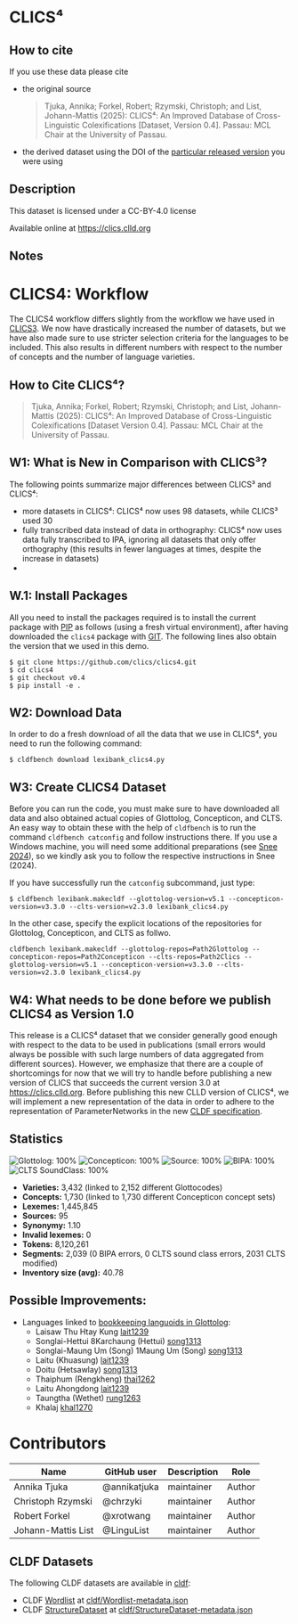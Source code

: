 # CLICS⁴

## How to cite

If you use these data please cite
- the original source
  > Tjuka, Annika; Forkel, Robert; Rzymski, Christoph; and List, Johann-Mattis (2025): CLICS⁴: An Improved Database of Cross-Linguistic Colexifications [Dataset, Version 0.4]. Passau: MCL Chair at the University of Passau.
- the derived dataset using the DOI of the [particular released version](../../releases/) you were using

## Description


This dataset is licensed under a CC-BY-4.0 license

Available online at https://clics.clld.org

## Notes

# CLICS4: Workflow

The CLICS4 workflow differs slightly from the workflow we have used in [CLICS3](https://github.com/clics/clics3). We now have drastically increased the number of datasets, but we have also made sure to use stricter selection criteria for the languages to be included. This also results in different numbers with respect to the number of concepts and the number of language varieties. 

## How to Cite CLICS⁴?

> Tjuka, Annika; Forkel, Robert; Rzymski, Christoph; and List, Johann-Mattis (2025): CLICS⁴: An Improved Database of Cross-Linguistic Colexifications [Dataset Version 0.4]. Passau: MCL Chair at the University of Passau.

## W1: What is New in Comparison with CLICS³?

The following points summarize major differences between CLICS³ and CLICS⁴:

- more datasets in CLICS⁴: CLICS⁴ now uses 98 datasets, while CLICS³ used 30
- fully transcribed data instead of data in orthography: CLICS⁴ now uses data fully transcribed to IPA, ignoring all datasets that only offer orthography (this results in fewer languages at times, despite the increase in datasets)
- 


## W.1: Install Packages

All you need to install the packages required is to install the current package with [PIP](https://pypi.org/project/pip) as follows (using a fresh virtual environment), after having downloaded the `clics4` package with [GIT](https://git-scm.com). The following lines also obtain the version that we used in this demo.
```
$ git clone https://github.com/clics/clics4.git
$ cd clics4
$ git checkout v0.4
$ pip install -e .
```

## W2: Download Data

In order to do a fresh download of all the data that we use in CLICS⁴, you need to run the following command:

```
$ cldfbench download lexibank_clics4.py
```

## W3: Create CLICS4 Dataset

Before you can run the code, you must make sure to have downloaded all data and also obtained actual copies of Glottolog, Concepticon, and CLTS. An easy way to obtain these with the help of `cldfbench` is to run the command `cldfbench catconfig` and follow instructions there. If you use a Windows machine, you will need some additional preparations (see [Snee 2024](https://calc.hypotheses.org/7852)), so we kindly ask you to follow the respective instructions in Snee (2024).

If you have successfully run the `catconfig` subcommand, just type:

```
$ cldfbench lexibank.makecldf --glottolog-version=v5.1 --concepticon-version=v3.3.0 --clts-version=v2.3.0 lexibank_clics4.py
```

In the other case, specify the explicit locations of the repositories for Glottolog, Concepticon, and CLTS as follwo.

```
cldfbench lexibank.makecldf --glottolog-repos=Path2Glottolog --concepticon-repos=Path2Concepticon --clts-repos=Path2Clics --glottolog-version=v5.1 --concepticon-version=v3.3.0 --clts-version=v2.3.0 lexibank_clics4.py
```

## W4: What needs to be done before we publish CLICS4 as Version 1.0

This release is a CLICS⁴ dataset that we consider generally good enough with respect to the data to be used in publications (small errors would always be possible with such large numbers of data aggregated from different sources). However, we emphasize that there are a couple of shortcomings for now that we will try to handle before publishing a new version of CLICS that succeeds the current version 3.0 at https://clics.clld.org. Before publishing this new CLLD version of CLICS⁴, we will implement a new representation of the data in order to adhere to the representation of ParameterNetworks in the new [CLDF specification](https://cldf.clld.org).  



## Statistics


![Glottolog: 100%](https://img.shields.io/badge/Glottolog-100%25-brightgreen.svg "Glottolog: 100%")
![Concepticon: 100%](https://img.shields.io/badge/Concepticon-100%25-brightgreen.svg "Concepticon: 100%")
![Source: 100%](https://img.shields.io/badge/Source-100%25-brightgreen.svg "Source: 100%")
![BIPA: 100%](https://img.shields.io/badge/BIPA-100%25-brightgreen.svg "BIPA: 100%")
![CLTS SoundClass: 100%](https://img.shields.io/badge/CLTS%20SoundClass-100%25-brightgreen.svg "CLTS SoundClass: 100%")

- **Varieties:** 3,432 (linked to 2,152 different Glottocodes)
- **Concepts:** 1,730 (linked to 1,730 different Concepticon concept sets)
- **Lexemes:** 1,445,845
- **Sources:** 95
- **Synonymy:** 1.10
- **Invalid lexemes:** 0
- **Tokens:** 8,120,261
- **Segments:** 2,039 (0 BIPA errors, 0 CLTS sound class errors, 2031 CLTS modified)
- **Inventory size (avg):** 40.78

## Possible Improvements:

- Languages linked to [bookkeeping languoids in Glottolog](http://glottolog.org/glottolog/glottologinformation#bookkeepinglanguoids):
  - Laisaw Thu Htay Kung [lait1239](http://glottolog.org/resource/languoid/id/lait1239)
  - Songlai-Hettui 8Karchaung (Hettui) [song1313](http://glottolog.org/resource/languoid/id/song1313)
  - Songlai-Maung Um (Song) 1Maung Um (Song) [song1313](http://glottolog.org/resource/languoid/id/song1313)
  - Laitu (Khuasung) [lait1239](http://glottolog.org/resource/languoid/id/lait1239)
  - Doitu (Hetsawlay) [song1313](http://glottolog.org/resource/languoid/id/song1313)
  - Thaiphum (Rengkheng) [thai1262](http://glottolog.org/resource/languoid/id/thai1262)
  - Laitu Ahongdong [lait1239](http://glottolog.org/resource/languoid/id/lait1239)
  - Taungtha (Wethet) [rung1263](http://glottolog.org/resource/languoid/id/rung1263)
  - Khalaj [khal1270](http://glottolog.org/resource/languoid/id/khal1270)



# Contributors

Name               | GitHub user | Description | Role
---                | ---         | --- | --- 
Annika Tjuka | @annikatjuka | maintainer | Author
Christoph Rzymski   | @chrzyki         | maintainer   | Author
Robert Forkel | @xrotwang | maintainer | Author
Johann-Mattis List | @LinguList  | maintainer | Author






## CLDF Datasets

The following CLDF datasets are available in [cldf](cldf):

- CLDF [Wordlist](https://github.com/cldf/cldf/tree/master/modules/Wordlist) at [cldf/Wordlist-metadata.json](cldf/Wordlist-metadata.json)
- CLDF [StructureDataset](https://github.com/cldf/cldf/tree/master/modules/StructureDataset) at [cldf/StructureDataset-metadata.json](cldf/StructureDataset-metadata.json)